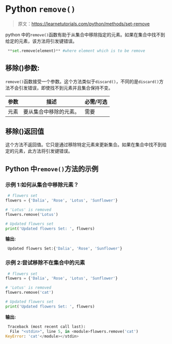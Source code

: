 # Python `remove()`

> 原文：<https://learnetutorials.com/python/methods/set-remove>

python 中的`remove()`函数有助于从集合中移除指定的元素。如果在集合中找不到给定的元素，该方法将引发键错误。

```py
 **set.remove(element)** #where element which is to be remove 

```

## 移除()参数:

`remove()`函数接受一个参数。这个方法类似于`discard()`，不同的是`discard()`方法不会引发错误，即使找不到元素并且集合保持不变。

| 参数 | 描述 | 必需/可选 |
| --- | --- | --- |
| 元素 | 要从集合中移除的元素。 | 需要 |

## 移除()返回值

这个方法不返回值。它只是通过移除特定元素来更新集合。如果在集合中找不到给定的元素，此方法将引发键错误。

## Python 中`remove()`方法的示例

### 示例 1:如何从集合中移除元素？

```py
 # flowers set
flowers = {'Dalia', 'Rose', 'Lotus', 'Sunflower'}

# 'Lotus' is removed
flowers.remove('Lotus')

# Updated flowers set
print('Updated flowers Set: ', flowers) 

```

**输出:**

```py
 Updated flowers Set:{'Dalia', 'Rose', 'Sunflower'} 
```

### 示例 2:尝试移除不在集合中的元素

```py
 # flowers set
flowers = {'Dalia', 'Rose', 'Lotus', 'Sunflower'}

# 'Lotus' is removed
flowers.remove('cat')

# Updated flowers set
print('Updated flowers Set: ', flowers) 

```

**输出:**

```py
 Traceback (most recent call last):
  File "<stdin>", line 5, in <module>flowers.remove('cat')
KeyError: 'cat'</module></stdin> 
```